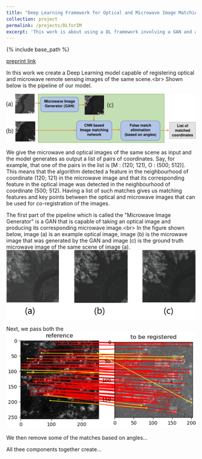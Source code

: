 ```yaml
---
title: "Deep Learning Framework for Optical and Microwave Image Matching"
collection: project
permalink: /projects/DLforIM
excerpt: 'This work is about using a DL framework involving a GAN and a CNN to register cross-spectral remote sensing images.'
---
```


{% include base_path %}

[preprint link](https://www.researchgate.net/publication/351437390_Deep_Learning_Framework_for_Optical_and_Microwave_Image_Matching)

In this work we create a Deep Learning model capable of registering optical and microwave remote sensing images of the same scene.<br\>
Shown below is the pipeline of our model.

![image info](../images/pipeline.png)

We give the microwave and optical images of the same scene as input and the model generates as output a list of pairs of coordinates. Say, for example, that one of the pairs in the list is \[M : (120; 121), O : (500; 512)\]. This means that the algorithm detected a feature in the neighbourhood of coordinate (120; 121) in the microwave image and that its corresponding feature in the optical image was detected in the neighbourhood of coordinate (500; 512). Having a list of such matches gives us matching features and key points between the optical and microwave images that can be used for co-registration of the images.

The first part of the pipeline which is called the "Microwave Image Generator" is a GAN that is capable of taking an optical image and producing its corresponding microwave image.<br\>
In the figure shown below, image (a) is an example optical image, image (b) is the microwave image that was generated by the GAN and image (c) is the ground truth microwave image of the same scene of image (a). 
![image info](../images/ganexp.png)



Next, we pass both the 
![image info](../images/3.png)

We then remove some of the matches based on angles...

All thee components together create...
